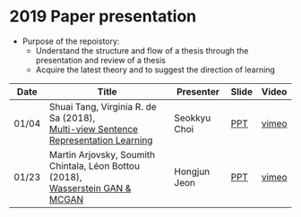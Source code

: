#  2019 Paper presentation
- Purpose of the repoistory:
    - Understand the structure and flow of a thesis through the presentation and review of a thesis
    - Acquire the latest theory and to suggest the direction of learning


| Date | Title | Presenter | Slide | Video |
| ---- | --- | --- | --- | --- |
| 01/04 | Shuai Tang, Virginia R. de Sa (2018), <br>[Multi-view Sentence Representation Learning](https://arxiv.org/pdf/1805.07443.pdf) | Seokkyu Choi | [PPT](https://drive.google.com/open?id=11RstGeeWrmGcKqbDFFEoB4mzETlrUuH-) | [vimeo](https://vimeo.com/309858751) |
| 01/23 | Martin Arjovsky, Soumith Chintala, Léon Bottou (2018), <br>[Wasserstein GAN & MCGAN](https://arxiv.org/abs/1701.07875) | Hongjun Jeon | [PPT](https://drive.google.com/drive/folders/12TPQCsThKx84UJlVfPwWodRDTlY4c5EP) | [vimeo](https://vimeo.com/309858751) |
